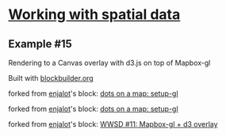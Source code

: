 # [Working with spatial data](https://github.com/enjalot/wwsd)

## Example #15
Rendering to a Canvas overlay with d3.js on top of Mapbox-gl


Built with [blockbuilder.org](http://blockbuilder.org)

forked from <a href='http://bl.ocks.org/enjalot/'>enjalot</a>'s block: <a href='http://bl.ocks.org/enjalot/18cb7a77b2d9de597b86'>dots on a map: setup-gl</a>

forked from <a href='http://bl.ocks.org/enjalot/'>enjalot</a>'s block: <a href='http://bl.ocks.org/enjalot/dc1ce756527c072885dc'>dots on a map: setup-gl</a>

forked from <a href='http://bl.ocks.org/enjalot/'>enjalot</a>'s block: <a href='http://bl.ocks.org/enjalot/0d87f32a1ccb9a720d29ba74142ba365'>WWSD #11: Mapbox-gl + d3 overlay</a>